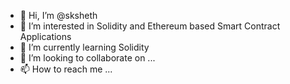 - 👋 Hi, I’m @sksheth
- 👀 I’m interested in Solidity and Ethereum based Smart Contract Applications
- 🌱 I’m currently learning Solidity
- 💞️ I’m looking to collaborate on ...
- 📫 How to reach me ...

<!---
sksheth/sksheth is a ✨ special ✨ repository because its `README.md` (this file) appears on your GitHub profile.
You can click the Preview link to take a look at your changes.
--->

